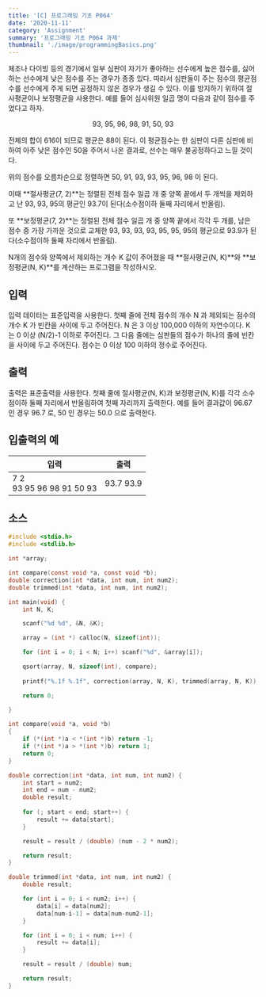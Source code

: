 ```yaml
---
title: '[C] 프로그래밍 기초 P064'
date: '2020-11-11'
category: 'Assignment'
summary: '프로그래밍 기초 P064 과제'
thumbnail: './image/programmingBasics.png'
---
```

체조나 다이빙 등의 경기에서 일부 심판이 자기가 좋아하는 선수에게 높은 점수를, 싫어하는 선수에게 낮은 점수를 주는 경우가 종종 있다. 따라서 심판들이 주는 점수의 평균점수를 선수에게 주게 되면 공정하지 않은 경우가 생길 수 있다. 이를 방지하기 위하여 절사평균이나 보정평균을 사용한다. 예를 들어 심사위원 일곱 명이 다음과 같이 점수를 주었다고 하자.

<center>93, 95, 96, 98, 91, 50, 93</center>


전체의 합이 616이 되므로 평균은 88이 된다. 이 평균점수는 한 심판이 다른 심판에 비하여 아주 낮은 점수인 50을 주어서 나온 결과로, 선수는 매우 불공정하다고 느낄 것이다.

위의 점수를 오름차순으로 정렬하면 50, 91, 93, 93, 95, 96, 98 이 된다. 

이때 **절사평균(7, 2)**는 정렬된 전체 점수 일곱 개 중 양쪽 끝에서 두 개씩을 제외하고 난 93, 93, 95의 평균인 93.7이 된다(소수점이하 둘째 자리에서 반올림). 

또 **보정평균(7, 2)**는 정렬된 전체 점수 일곱 개 중 양쪽 끝에서 각각 두 개를, 남은 점수 중 가장 가까운 것으로 교체한 93, 93, 93, 93, 95, 95, 95의 평균으로 93.9가 된다(소수점이하 둘째 자리에서 반올림).

N개의 점수와 양쪽에서 제외하는 개수 K 값이 주어졌을 때 **절사평균(N, K)**와 **보정평균(N, K)**를 계산하는 프로그램을 작성하시오.

## 입력
입력 데이터는 표준입력을 사용한다. 첫째 줄에 전체 점수의 개수 N 과 제외되는 점수의 개수 K 가 빈칸을 사이에 두고 주어진다. N 은 3 이상 100,000 이하의 자연수이다. K 는 0 이상 (N/2)-1 이하로 주어진다. 그 다음 줄에는 심판들의 점수가 하나의 줄에 빈칸을 사이에 두고 주어진다. 점수는 0 이상 100 이하의 정수로 주어진다.

## 출력
출력은 표준출력을 사용한다. 첫째 줄에 절사평균(N, K)과 보정평균(N, K)를 각각 소수점이하 둘째 자리에서 반올림하여 첫째 자리까지 출력한다. 예를 들어 결과값이 96.67 인 경우 96.7 로, 50 인 경우는 50.0 으로 출력한다.


## 입출력의 예

|입력|출력|
|---|---|
|7 2<br>93 95 96 98 91 50 93|93.7 93.9|

## 소스

```c
#include <stdio.h>
#include <stdlib.h>

int *array;

int compare(const void *a, const void *b);
double correction(int *data, int num, int num2);
double trimmed(int *data, int num, int num2);

int main(void) {
    int N, K;

    scanf("%d %d", &N, &K);

    array = (int *) calloc(N, sizeof(int));

    for (int i = 0; i < N; i++) scanf("%d", &array[i]);

    qsort(array, N, sizeof(int), compare);
    
    printf("%.1f %.1f", correction(array, N, K), trimmed(array, N, K));

    return 0;

}

int compare(void *a, void *b)
{
    if (*(int *)a < *(int *)b) return -1;
    if (*(int *)a > *(int *)b) return 1;
    return 0;
}

double correction(int *data, int num, int num2) {
    int start = num2;
    int end = num - num2;
    double result;
    
    for (; start < end; start++) {
        result += data[start];
    }

    result = result / (double) (num - 2 * num2);

    return result;
}

double trimmed(int *data, int num, int num2) {
    double result;

    for (int i = 0; i < num2; i++) {
        data[i] = data[num2];
        data[num-i-1] = data[num-num2-1];
    }

    for (int i = 0; i < num; i++) {
        result += data[i];
    }

    result = result / (double) num;

    return result;
}
```